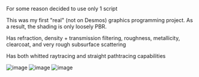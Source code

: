 For some reason decided to use only 1 script

This was my first "real" (not on Desmos) graphics programming project. As a result, the shading is only loosely PBR.

Has refraction, density + transmission filtering, roughness, metallicity, clearcoat, and very rough subsurface scattering

Has both whitted raytracing and straight pathtracing capabilities

![image](https://github.com/user-attachments/assets/681b2004-6cef-4a36-91c9-59b252f4637b)
![image](https://github.com/user-attachments/assets/fe68c955-7369-45d1-a009-4f5af8f8aab3)
![image](https://github.com/user-attachments/assets/5870af1e-5672-40e6-95b2-6110c0a822a3)
